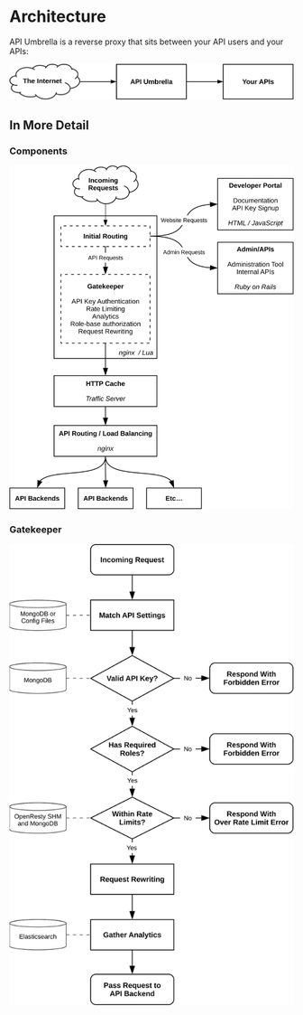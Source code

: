 # Architecture

API Umbrella is a reverse proxy that sits between your API users and your APIs:

![](../images/overview.svg)

## In More Detail

### Components

![](../images/router.svg)

### Gatekeeper

![](../images/gatekeeper.svg)
